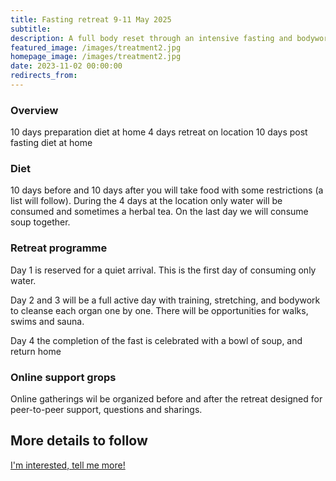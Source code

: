 ```yaml
---
title: Fasting retreat 9-11 May 2025
subtitle: 
description: A full body reset through an intensive fasting and bodywork retreat, that cleanses muscles, organs, emotions and the mind. The retreat will be lead by Steffen Lundgaard, who has 15 years of experience with leading fasting retreats.
featured_image: /images/treatment2.jpg
homepage_image: /images/treatment2.jpg
date: 2023-11-02 00:00:00
redirects_from:
---
```


### Overview

10 days preparation diet at home
4 days retreat on location
10 days post fasting diet at home

### Diet

10 days before and 10 days after you will take food with some restrictions (a list will follow).
During the 4 days at the location only water will be consumed and sometimes a herbal tea.
On the last day we will consume soup together.

### Retreat programme

Day 1 is reserved for a quiet arrival.
This is the first day of consuming only water.

Day 2 and 3 will be a full active day with training, stretching, and bodywork to cleanse each organ one by one.
There will be opportunities for walks, swims and sauna.

Day 4 the completion of the fast is celebrated with a bowl of soup, and return home

### Online support grops

Online gatherings wil be organized before and after the retreat designed for peer-to-peer support, questions
and sharings.

## More details to follow

<a href="/contact" class="button button--large">I'm interested, tell me more!</a>
